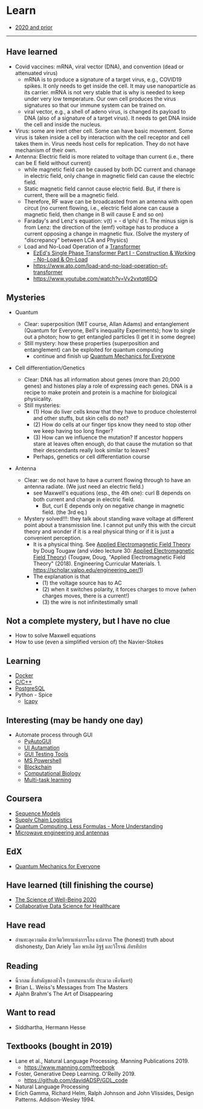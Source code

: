 # Learn

* [2020 and prior](https://github.com/tatpongkatanyukul/Learn/blob/main/Learn2020.md)

---

## Have learned
* Covid vaccines: mRNA, viral vector (DNA), and convention (dead or attenuated virus)
  * mRNA is to produce a signature of a target virus, e.g., COVID19 spikes. It only needs to get inside the cell. It may use nanoparticle as its carrier. mRNA is not very stable that is why is needed to keep under very low temperature. Our own cell produces the virus signatures so that our immune system can be trained on.
  * viral vector, e.g., a shell of adeno virus, is changed its payload to DNA (also of a signature of a target virus). It needs to get DNA inside the cell and inside the nucleus.
* Virus: some are inert other cell. Some can have basic movement. Some virus is taken inside a cell by interaction with the cell receptor and cell takes them in. Virus needs host cells for replication. They do not have mechanism of their own.
* Antenna: Electric field is more related to voltage than current (i.e., there can be E field without current)
  * while magnetic field can be caused by both DC current and chanage in electric field, only change in magnetic field can cause the electric field.
  * Static magnetic field cannot cause electric field. But, if there is current, there will be a magnetic field.
  * Therefore, RF wave can be broadcasted from an antenna with open circut (no current flowing, i.e., electric field alone can cause a magnetic field, then change in B will cause E and so on)
  * Faraday's and Lenz's equation: v(t) = - d \phi/ d t. The minus sign is from Lenz: the direction of the (emf) voltage has to produce a current opposing a change in magnetic flux. (Solve the mystery of "discrepancy" between LCA and Physics)
  * Load and No-Load Operation of a [Transformer](https://github.com/tatpongkatanyukul/Learn/blob/main/transformer.md)
    * [EzEd's Single Phase Transformer Part I - Construction & Working - No-Load & On-Load](https://www.youtube.com/watch?v=ai3eriqcSYc)
    * https://www.ato.com/load-and-no-load-operation-of-transformer
    * https://www.youtube.com/watch?v=Vv2vxtqt6DQ

## Mysteries
  * Quantum
    * Clear: superposition (MIT course, Allan Adams) and entanglement (Quantum for Everyone, Bell's inequality Experiments); how to single out a photon; how to get entangled particles (I get it in some degree)
    * Still mystery: how these properties (superposition and entanglement) can be exploited for quantum computing
      * continue and finish up [Quantum Mechanics for Everyone](https://github.com/tatpongkatanyukul/Learn/blob/main/QuantumMech.md)
    
  * Cell differentiation/Genetics
    * Clear: DNA has all information about genes (more than 20,000 genes) and histones play a role of expressing each genes. DNA is a recipe to make protein and protein is a machine for biological physicality.
    * Still mysteries:
      * (1) How do liver cells know that they have to produce cholesterrol and other stuffs, but skin cells do not? 
      * (2) How do cells at our finger tips know they need to stop other we keep having too long finger?
      * (3) How can we influence the mutation? If ancestor hoppers stare at leaves often enough, do that cause the mutation so that their descendants really look similar to leaves?
      * Perhaps, genetics or cell differentiation course

  * Antenna
    * Clear: we do not have to have a current flowing through to have an antenna radiate. (We just need an electric field.)
      * see Maxwell's equations (esp., the 4th one): curl B depends on both current and change in electric field.
        * But, curl E depends only on negative change in magnetic field. (the 3rd eq.)  
    * Mystery solved!!!: they talk about standing wave voltage at different point about a transmission line. I cannot put unify this with the circuit theory and wonder if it is a real physical thing or if it is just a convenient perception.   
      * It is a physical  thing. See [Applied Electromagnetic Field Theory](https://scholar.valpo.edu/engineering_oer/1/) by Doug Tougaw (and video lecture 30: [Applied Electromagnetic Field Theory](https://www.youtube.com/watch?v=o1A74NCuF-g)) (Tougaw, Doug, "Applied Electromagnetic Field Theory" (2018). Engineering Curricular Materials. 1. https://scholar.valpo.edu/engineering_oer/1) 
      * The explanation is that 
        * (1) the voltage source has to AC 
        * (2) when it switches polarity, it forces charges to move (when charges moves, there is a current!)
        * (3) the wire is not infinitestimally small 

## Not a complete mystery, but I have no clue
  * How to solve Maxwell equations
  * How to use (even a simplified version of) the Navier-Stokes


## Learning
* [Docker](https://github.com/tatpongkatanyukul/Learn/blob/main/docker.md)
* [C/C++](https://github.com/tatpongkatanyukul/Learn/tree/main/CCPP)
* [PostgreSQL](https://github.com/tatpongkatanyukul/Learn/tree/main/postgres)
* Python - Spice
  * [lcapy](https://pypi.org/project/lcapy/)

## Interesting (may be handy one day)
* Automate process through GUI
  * [PyAutoGUI](https://pyautogui.readthedocs.io/en/latest/) 
  * [UI Autamation](https://docs.microsoft.com/en-us/dotnet/framework/ui-automation/ui-automation-overview?redirectedfrom=MSDN)
  * [GUI Testing Tools](https://en.wikipedia.org/wiki/Comparison_of_GUI_testing_tools)
  * [MS Powershell](https://docs.microsoft.com/en-us/archive/msdn-magazine/2007/december/test-run-ui-automation-with-windows-powershell)
  * [Blockchain](https://cs251.stanford.edu/syllabus.html)
  * [Computational Biology](http://web.stanford.edu/class/cs279/index.html#handouts)
  * [Multi-task learning](http://cs330.stanford.edu/)

## Coursera

   * [Sequence Models](https://github.com/tatpongkatanyukul/Learn/blob/main/SequenceModels.md)
   * [Supply Chain Logistics](https://github.com/tatpongkatanyukul/Learn/blob/main/supplychainlogistics.md)
   * [Quantum Computing. Less Formulas - More Understanding](https://github.com/tatpongkatanyukul/Learn/blob/main/QuantumComputing.md)
   * [Microwave engineering and antennas](https://github.com/tatpongkatanyukul/Learn/blob/main/MicrowareEngineering.md)
   

## EdX

   * [Quantum Mechanics for Everyone](https://github.com/tatpongkatanyukul/Learn/blob/main/QuantumMech.md)

## Have learned (till finishing the course)

   * [The Science of Well-Being 2020](https://github.com/tatpongkatanyukul/Learn/blob/main/ScienceOfWellBeing.md)
   * [Collaborative Data Science for Healthcare](https://github.com/tatpongkatanyukul/Collaborative)


## Have read
  * อ่านทะลุความคิด ด้วยจิตวิทยาแห่งการโกง แปลจาก The (honest) truth about dishonesty, Dan Ariely โดย พรเลิศ อิฐฐ์ และวิโรจน์ ภัทรทีปกร

## Reading
   * นิ้วกลม สิ่งสำคัญของหัวใจ (บทสนทนากับ ประมวล เพ็งจันทร์)
   * Brian L. Weiss's Messages from The Masters
   * Ajahn Brahm's The Art of Disappearing

## Want to read
   * Siddhartha, Hermann Hesse
            
## Textbooks (bought in 2019)
   * Lane et al., Natural Language Processing. Manning Publications 2019.
      * https://www.manning.com/freebook
   * Foster, Generative Deep Learning. O'Reilly 2019.
      * https://github.com/davidADSP/GDL_code
   * Natural Language Processing
   * Erich Gamma, Richard Helm, Ralph Johnson and John Vlissides, Design Patterns. 	Addison-Wesley 1994. 
